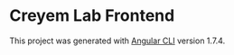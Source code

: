 # Creyem Lab Frontend

This project was generated with [Angular CLI](https://github.com/angular/angular-cli) version 1.7.4.
